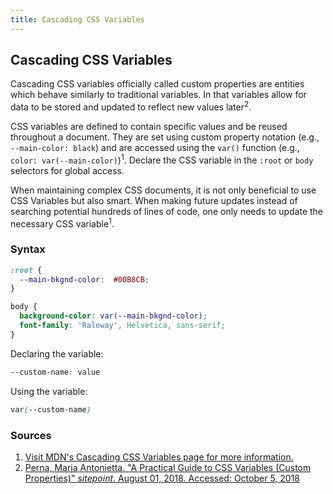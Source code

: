 ```yaml
---
title: Cascading CSS Variables
---
```

## Cascading CSS Variables

Cascading CSS variables officially called custom properties are entities which behave similarly to traditional variables. In that variables allow for data to be stored and updated to reflect new values later<sup>2</sup>. 

CSS variables are defined to contain specific values and be reused throughout a document. They are set using custom property notation (e.g., `--main-color: black`) and are accessed using the `var()` function (e.g., `color: var(--main-color)`)<sup>1</sup>. Declare the CSS variable in the `:root` or `body` selectors for global access.

When maintaining complex CSS documents, it is not only beneficial to use CSS Variables but also smart.  When making future updates instead of searching potential hundreds of lines of code, one only needs to update the necessary CSS variable<sup>1</sup>.


### Syntax

```css
:root {
  --main-bkgnd-color:  #00B8CB;
}

body {
  background-color: var(--main-bkgnd-color);
  font-family: 'Raleway', Helvetica, sans-serif;
}
```
Declaring the variable: 
```css
--custom-name: value
```

Using the variable:
```css 
var(--custom-name)
```


### Sources

1. [Visit MDN's Cascading CSS Variables page for more information.](https://developer.mozilla.org/en-US/docs/Web/CSS/Using_CSS_variables)
2. [Perna, Maria Antonietta. "A Practical Guide to CSS Variables (Custom Properties)" *sitepoint*. August 01, 2018. Accessed: October 5, 2018](https://www.sitepoint.com/practical-guide-css-variables-custom-properties/)
